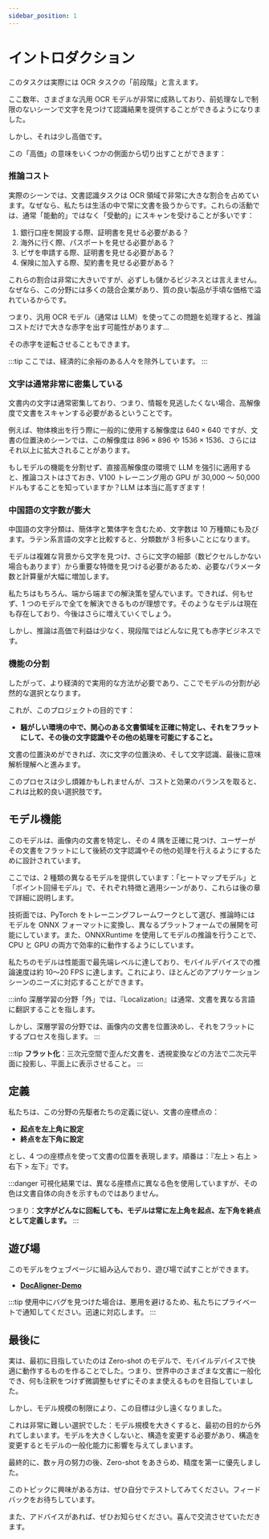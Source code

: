 ```yaml
---
sidebar_position: 1
---
```


# イントロダクション

このタスクは実際には OCR タスクの「前段階」と言えます。

ここ数年、さまざまな汎用 OCR モデルが非常に成熟しており、前処理なしで制限のないシーンで文字を見つけて認識結果を提供することができるようになりました。

しかし、それは少し高価です。

この「高価」の意味をいくつかの側面から切り出すことができます：

### 推論コスト

実際のシーンでは、文書認識タスクは OCR 領域で非常に大きな割合を占めています。なぜなら、私たちは生活の中で常に文書を扱うからです。これらの活動では、通常「能動的」ではなく「受動的」にスキャンを受けることが多いです：

1. 銀行口座を開設する際、証明書を見せる必要がある？
2. 海外に行く際、パスポートを見せる必要がある？
3. ビザを申請する際、証明書を見せる必要がある？
4. 保険に加入する際、契約書を見せる必要がある？

これらの割合は非常に大きいですが、必ずしも儲かるビジネスとは言えません。なぜなら、この分野には多くの競合企業があり、質の良い製品が手頃な価格で溢れているからです。

つまり、汎用 OCR モデル（通常は LLM）を使ってこの問題を処理すると、推論コストだけで大きな赤字を出す可能性があります...

その赤字を逆転させることもできます。

:::tip
ここでは、経済的に余裕のある人々を除外しています。
:::

### 文字は通常非常に密集している

文書内の文字は通常密集しており、つまり、情報を見逃したくない場合、高解像度で文書をスキャンする必要があるということです。

例えば、物体検出を行う際に一般的に使用する解像度は $640 \times 640$ ですが、文書の位置決めシーンでは、この解像度は $896 \times 896$ や $1536 \times 1536$、さらにはそれ以上に拡大されることがあります。

もしモデルの機能を分割せず、直接高解像度の環境で LLM を強引に適用すると、推論コストはさておき、V100 トレーニング用の GPU が 30,000 ～ 50,000 ドルもすることを知っていますか？LLM は本当に高すぎます！

### 中国語の文字数が膨大

中国語の文字分類は、簡体字と繁体字を含むため、文字数は 10 万種類にも及びます。ラテン系言語の文字と比較すると、分類数が 3 桁多いことになります。

モデルは複雑な背景から文字を見つけ、さらに文字の細部（数ピクセルしかない場合もあります）から重要な特徴を見つける必要があるため、必要なパラメータ数と計算量が大幅に増加します。

私たちはもちろん、端から端までの解決策を望んでいます。できれば、何もせず、1 つのモデルで全てを解決できるものが理想です。そのようなモデルは現在も存在しており、今後はさらに増えていくでしょう。

しかし、推論は高価で利益は少なく、現段階ではどんなに見ても赤字ビジネスです。

### 機能の分割

したがって、より経済的で実用的な方法が必要であり、ここでモデルの分割が必然的な選択となります。

これが、このプロジェクトの目的です：

- **騒がしい環境の中で、関心のある文書領域を正確に特定し、それをフラットにして、その後の文字認識やその他の処理を可能にすること。**

文書の位置決めができれば、次に文字の位置決め、そして文字認識、最後に意味解析理解へと進みます。

このプロセスは少し煩雑かもしれませんが、コストと効果のバランスを取ると、これは比較的良い選択肢です。

## モデル機能

このモデルは、画像内の文書を特定し、その 4 隅を正確に見つけ、ユーザーがその文書をフラットにして後続の文字認識やその他の処理を行えるようにするために設計されています。

ここでは、2 種類の異なるモデルを提供しています：「ヒートマップモデル」と「ポイント回帰モデル」で、それぞれ特徴と適用シーンがあり、これらは後の章で詳細に説明します。

技術面では、PyTorch をトレーニングフレームワークとして選び、推論時にはモデルを ONNX フォーマットに変換し、異なるプラットフォームでの展開を可能にしています。また、ONNXRuntime を使用してモデルの推論を行うことで、CPU と GPU の両方で効率的に動作するようにしています。

私たちのモデルは性能面で最先端レベルに達しており、モバイルデバイスでの推論速度は約 10〜20 FPS に達します。これにより、ほとんどのアプリケーションシーンのニーズに対応することができます。

:::info
深層学習の分野「外」では、『Localization』は通常、文書を異なる言語に翻訳することを指します。

しかし、深層学習の分野では、画像内の文書を位置決めし、それをフラットにするプロセスを指します。
:::

:::tip
**フラット化**：三次元空間で歪んだ文書を、透視変換などの方法で二次元平面に投影し、平面上に表示させること。
:::

## 定義

私たちは、この分野の先駆者たちの定義に従い、文書の座標点の：

- **起点を左上角に設定**
- **終点を左下角に設定**

とし、4 つの座標点を使って文書の位置を表現します。順番は：『左上 > 右上 > 右下 > 左下』です。

:::danger
可視化結果では、異なる座標点に異なる色を使用していますが、その色は文書自体の向きを示すものではありません。

つまり：**文字がどんなに回転しても、モデルは常に左上角を起点、左下角を終点として定義します。**
:::

## 遊び場

このモデルをウェブページに組み込んでおり、遊び場で試すことができます。

- [**DocAligner-Demo**](https://docsaid.org/ja/playground/docaligner-demo)

:::tip
使用中にバグを見つけた場合は、悪用を避けるため、私たちにプライベートで通知してください。迅速に対応します。
:::

## 最後に

実は、最初に目指していたのは Zero-shot のモデルで、モバイルデバイスで快適に動作するものを作ることでした。つまり、世界中のさまざまな文書に一般化でき、何も注釈をつけず微調整もせずにそのまま使えるものを目指していました。

しかし、モデル規模の制限により、この目標は少し遠くなりました。

これは非常に難しい選択でした：モデル規模を大きくすると、最初の目的から外れてしまいます。モデルを大きくしないと、構造を変更する必要があり、構造を変更するとモデルの一般化能力に影響を与えてしまいます。

最終的に、数ヶ月の努力の後、Zero-shot をあきらめ、精度を第一に優先しました。

このトピックに興味がある方は、ぜひ自分でテストしてみてください。フィードバックをお待ちしています。

また、アドバイスがあれば、ぜひお知らせください。喜んで交流させていただきます。
